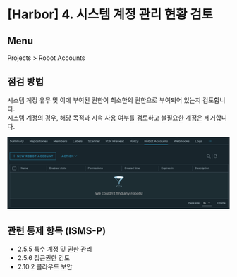 # [Harbor] 4. 시스템 계정 관리 현황 검토

## Menu 
Projects > Robot Accounts

## 점검 방법 
시스템 계정 유무 및 이에 부여된 권한이 최소한의 권한으로 부여되어 있는지 검토합니다.  
시스템 계정의 경우, 해당 목적과 지속 사용 여부를 검토하고 불필요한 계정은 제거합니다. 

![Robot Accounts](images/robot-accounts.png)

## 관련 통제 항목 (ISMS-P)
- 2.5.5 특수 계정 및 권한 관리
- 2.5.6 접근권한 검토
- 2.10.2 클라우드 보안